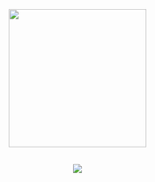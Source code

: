 <div id="header" align="center">
  <img src="https://i.giphy.com/media/v1.Y2lkPTc5MGI3NjExbmJ2eDhreTQ0MnN6cnUwM2RxNWI0eWFiejcyOHZtaWw1Nzg2YnozMCZlcD12MV9pbnRlcm5hbF9naWZfYnlfaWQmY3Q9Zw/t6sQ0qtAwcI9y8mZ9w/giphy.gif" width="250"/>
</div>
<br>
<p align="center">
  <a href="https://skillicons.dev">
    <img src="https://skillicons.dev/icons?i=py" />
  </a>
</p>
